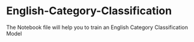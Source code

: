 # English-Category-Classification
The Notebook file will help you to train an English Category Classification Model
